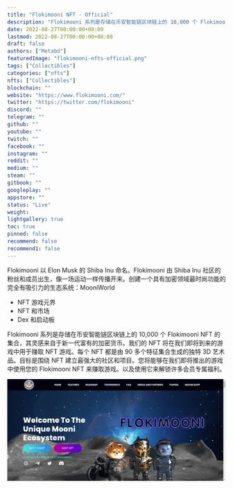 ```yaml
---
title: "Flokimooni NFT - Official"
description: "Flokimooni 系列是存储在币安智能链区块链上的 10,000 个 Flokimooni NFT 的集合"
date: 2022-08-27T00:00:00+08:00
lastmod: 2022-08-27T00:00:00+08:00
draft: false
authors: ["Metabd"]
featuredImage: "flokimooni-nfts-official.png"
tags: ["Collectibles"]
categories: ["nfts"]
nfts: ["Collectibles"]
blockchain: ""
website: "https://www.flokimooni.com/"
twitter: "https://twitter.com/flokimooni"
discord: ""
telegram: ""
github: ""
youtube: ""
twitch: ""
facebook: ""
instagram: ""
reddit: ""
medium: ""
steam: ""
gitbook: ""
googleplay: ""
appstore: ""
status: "Live"
weight: 
lightgallery: true
toc: true
pinned: false
recommend: false
recommend1: false
---
```

Flokimooni 以 Elon Musk 的 Shiba Inu 命名。Flokimooni 由 Shiba Inu 社区的粉丝和成员出生，像一场运动一样传播开来。创建一个具有加密领域最时尚功能的完全有吸引力的生态系统：MooniWorld

- NFT 游戏元界
- NFT 和市场
- Dex 和启动板

Flokimooni 系列是存储在币安智能链区块链上的 10,000 个 Flokimooni NFT 的集合，其灵感来自于新一代富有的加密货币。我们的 NFT 将在我们即将到来的游戏中用于赚取 NFT 游戏。每个 NFT 都是由 90 多个特征集合生成的独特 3D 艺术品。目标是围绕 NFT 建立最强大的社区和项目。您将能够在我们即将推出的游戏中使用您的 Flokimooni NFT 来赚取游戏。以及使用它来解锁许多会员专属福利。

![nft](41234132213_new.png)
